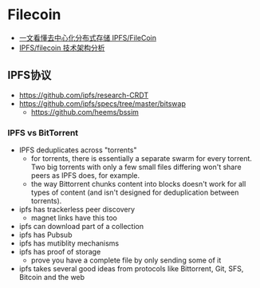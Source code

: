 # Filecoin

* [一文看懂去中心化分布式存储 IPFS/FileCoin](https://mp.weixin.qq.com/s/sbZ_f8Q5jmkO8YHIijQJqQ)
* [IPFS/filecoin 技术架构分析](https://www.jianshu.com/c/06ddad58490f)

## IPFS协议
+ https://github.com/ipfs/research-CRDT
+ https://github.com/ipfs/specs/tree/master/bitswap
    * https://github.com/heems/bssim

### IPFS vs BitTorrent
+ IPFS deduplicates across "torrents"
    * for torrents, there is essentially a separate swarm for every torrent. Two big torrents with only a few small files differing won't share peers as IPFS does, for example.
    * the way Bittorrent chunks content into blocks doesn't work for all types of content (and isn't designed for deduplication between torrents).
+ ipfs has trackerless peer discovery
    * magnet links have this too
+ ipfs can download part of a collection
+ ipfs has Pubsub
+ ipfs has mutiblity mechanisms
+ ipfs has proof of storage
    *  prove you have a complete file by only sending some of it
+ ipfs takes several good ideas from protocols like Bittorrent, Git, SFS, Bitcoin and the web
